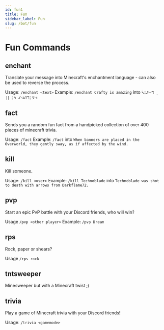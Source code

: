 ```yaml
---
id: fun1
title: Fun
sidebar_label: Fun
slug: /bot/fun
---
```


# Fun Commands

## enchant

Translate your message into Minecraft's enchantment language - can also be used to reverse the process.

Usage: `/enchant <text>`
Example: `/enchant Crafty is amazing` into `ᓵ∷ᔑ⎓ℸ ̣ || ╎ᓭ ᔑᒲᔑ⨅╎リ⊣`

## fact

Sends you a random fun fact from a handpicked collection of over 400 pieces of minecraft trivia.

Usage: `/fact`
Example: `/fact` into `When banners are placed in the Overworld, they gently sway, as if affected by the wind.`

## kill

Kill someone.

Usage: `/kill <user>`
Example: `/kill Technoblade` into `Technoblade was shot to death with arrows from Darkflame72.`

## pvp

Start an epic PvP battle with your Discord friends, who will win?

Usage `/pvp <other player>`
Example: `/pvp Dream`

## rps

Rock, paper or shears?

Usage `/rps rock`

## tntsweeper

Minesweeper but with a Minecraft twist ;)

## trivia

Play a game of Minecraft trivia with your Discord friends!

Usage: `/trivia <gamemode>`
